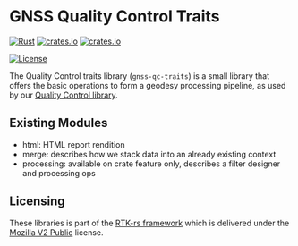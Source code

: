 GNSS Quality Control Traits
===========================

[![Rust](https://github.com/rtk-rs/qc-traits/actions/workflows/rust.yml/badge.svg)](https://github.com/rtk-rs/qc-traits/actions/workflows/rust.yml)
[![crates.io](https://docs.rs/gnss-qc-traits/badge.svg)](https://docs.rs/gnss-qc-traits/)
[![crates.io](https://img.shields.io/crates/d/gnss-qc-traits.svg)](https://crates.io/crates/gnss-qc-traits)

[![License](https://img.shields.io/badge/license-MPL_2.0-orange?style=for-the-badge&logo=mozilla)](https://github.com/rtk-rs/qc-traits/blob/main/LICENSE)

The Quality Control traits library (`gnss-qc-traits`) is a small library
that offers the basic operations to form a geodesy processing pipeline, as used by
our [Quality Control library](https://github.com/rtk-rs/gnss-qc).

## Existing Modules

- html: HTML report rendition
- merge: describes how we stack data into an already existing context
- processing: available on crate feature only,
describes a filter designer and processing ops

## Licensing

These libraries is part of the [RTK-rs framework](https://github.com/rtk-rs) which
is delivered under the [Mozilla V2 Public](https://www.mozilla.org/en-US/MPL/2.0) license.
